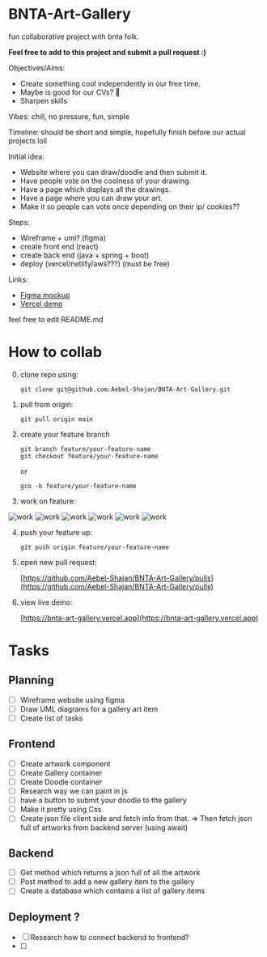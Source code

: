 # BNTA-Art-Gallery
fun collaborative project with bnta folk. 

**Feel free to add to this project and submit a pull request :)**

Objectives/Aims: 
* Create something cool independently in our free time.
* Maybe is good for our CVs? 🤷
* Sharpen skills

Vibes: chill, no pressure, fun, simple

Timeline: should be short and simple, hopefully finish before our actual projects loll

Initial idea: 
* Website where you can draw/doodle and then submit it.
* Have people vote on the coolness of your drawing.
* Have a page which displays all the drawings.
* Have a page where you can draw your art.
* Make it so people can vote once depending on their ip/ cookies??


Steps:
* Wireframe + uml? (figma)
* create front end (react)
* create back end (java + spring + boot)
* deploy (vercel/netlify/aws???) (must be free)

Links:
* [Figma mockup](https://www.figma.com/file/veB2rqizriFsJheu8yyqAf/BNTA-ART-GALLERY?type=whiteboard&node-id=0%3A1&t=76Xbd7OZPASVK9WJ-1)
* [Vercel demo](https://bnta-art-gallery.vercel.app)

feel free to edit README.md

# How to collab
0. clone repo using:
   ```console
   git clone git@github.com:Aebel-Shajan/BNTA-Art-Gallery.git
   ```
   
1. pull from origin:
   ```console
   git pull origin main
   ```
   
2. create your feature branch
   ```console
   git branch feature/your-feature-name
   git checkout feature/your-feature-name
   ```
   or
   ```console
   gco -b feature/your-feature-name
   ```
   
3. work on feature:
   
![work](https://media.tenor.com/qfIdK2F8hroAAAAi/kater-work-kater.gif)
![work](https://media.tenor.com/qfIdK2F8hroAAAAi/kater-work-kater.gif)
![work](https://media.tenor.com/qfIdK2F8hroAAAAi/kater-work-kater.gif)
![work](https://media.tenor.com/qfIdK2F8hroAAAAi/kater-work-kater.gif)
![work](https://media.tenor.com/qfIdK2F8hroAAAAi/kater-work-kater.gif)
![work](https://media.tenor.com/qfIdK2F8hroAAAAi/kater-work-kater.gif)


4. push your feature up:
   ```console
   git push origin feature/your-feature-name
   ```

5. open new pull request:
   
   [https://github.com/Aebel-Shajan/BNTA-Art-Gallery/pulls](https://github.com/Aebel-Shajan/BNTA-Art-Gallery/pulls)

6. view live demo:
   
   [https://bnta-art-gallery.vercel.app](https://bnta-art-gallery.vercel.app)


# Tasks
## Planning
- [ ] Wireframe website using figma
- [ ] Draw UML diagrams for a gallery art item
- [ ] Create list of tasks

## Frontend
- [ ] Create artwork component
- [ ] Create Gallery container
- [ ] Create Doodle container
- [ ] Research way we can paint in js
- [ ] have a button to submit your doodle to the gallery
- [ ] Make it pretty using Css
- [ ] Create json file client side and fetch info from that. => Then fetch json full of artworks from backend server (using await)

## Backend
- [ ] Get method which returns a json full of all the artwork
- [ ] Post method to add a new gallery item to the gallery
- [ ] Create a database which contains a list of gallery items

## Deployment ?
- [ ] Research how to connect backend to frontend?
- [ ] 

